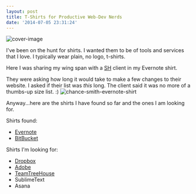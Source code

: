 ```yaml
---
layout: post
title: T-Shirts for Productive Web-Dev Nerds
date: '2014-07-05 23:31:24'
---
```


![cover-image](/content/images/2014/Jul/Photo-on-7-2-14-at-12-08-PM--3.jpg)

I've been on the hunt for shirts. I wanted them to be of tools and services that I love. I typically wear plain, no logo, t-shirts.

Here I was sharing my wing span with a [SH](http://sodiumhalogen.com) client in my Evernote shirt. 

They were asking how long it would take to make a few changes to their website. I asked if their list was *this* long. The client said it was no more of a thumbs-up size list. :)
![chance-smith-evernote-shirt](/content/images/2014/Jul/Photo-on-7-2-14-at-12-08-PM--3.jpg)

Anyway...here are the shirts I have found so far and the ones I am looking for.

Shirts found:

* [Evernote](https://www.evernote.com/market/feature/tshirt) 
* [BitBucket](http://swag.atlassian.com/)

Shirts I'm looking for:

* [Dropbox](http://dropbox.com)
* [Adobe](http://adobe.com)
* [TeamTreeHouse](http://teamtreehouse.com)
* SublimeText
* Asana
